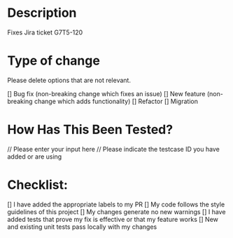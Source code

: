 # Description
Fixes Jira ticket G7T5-120

# Type of change
Please delete options that are not relevant.

[] Bug fix (non-breaking change which fixes an issue)
[] New feature (non-breaking change which adds functionality)
[] Refactor
[] Migration

# How Has This Been Tested?
// Please enter your input here
// Please indicate the testcase ID you have added or are using

# Checklist:
[] I have added the appropriate labels to my PR
[] My code follows the style guidelines of this project
[] My changes generate no new warnings
[] I have added tests that prove my fix is effective or that my feature works
[] New and existing unit tests pass locally with my changes
